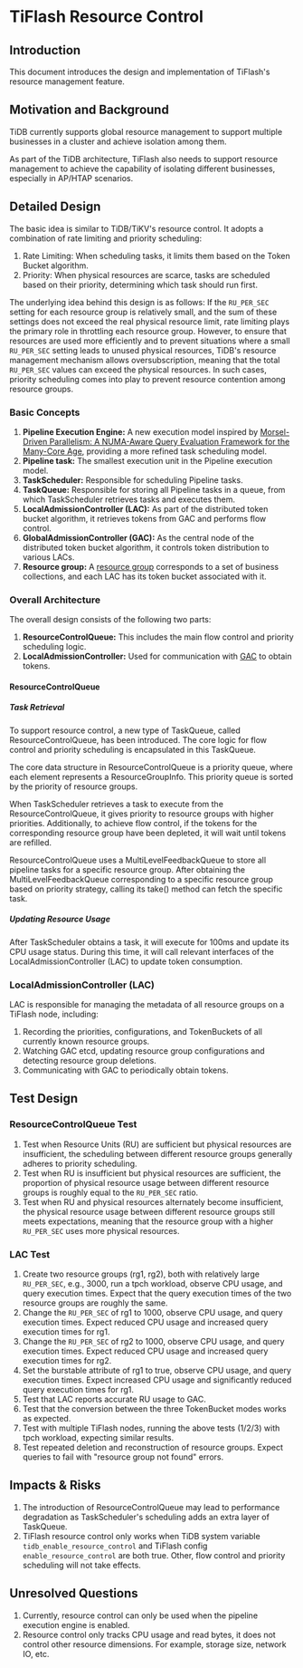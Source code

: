 # TiFlash Resource Control
## Introduction
This document introduces the design and implementation of TiFlash's resource management feature.

## Motivation and Background
TiDB currently supports global resource management to support multiple businesses in a cluster and achieve isolation among them.

As part of the TiDB architecture, TiFlash also needs to support resource management to achieve the capability of isolating different businesses, especially in AP/HTAP scenarios.

## Detailed Design
The basic idea is similar to TiDB/TiKV's resource control. It adopts a combination of rate limiting and priority scheduling:
1. Rate Limiting: When scheduling tasks, it limits them based on the Token Bucket algorithm.
2. Priority: When physical resources are scarce, tasks are scheduled based on their priority, determining which task should run first.

The underlying idea behind this design is as follows: If the `RU_PER_SEC` setting for each resource group is relatively small, and the sum of these settings does not exceed the real physical resource limit, rate limiting plays the primary role in throttling each resource group. However, to ensure that resources are used more efficiently and to prevent situations where a small `RU_PER_SEC` setting leads to unused physical resources, TiDB's resource management mechanism allows oversubscription, meaning that the total `RU_PER_SEC` values can exceed the physical resources. In such cases, priority scheduling comes into play to prevent resource contention among resource groups.

### Basic Concepts
1. **Pipeline Execution Engine:** A new execution model inspired by [Morsel-Driven Parallelism: A NUMA-Aware Query Evaluation Framework for the Many-Core Age](https://dl.acm.org/doi/10.1145/2588555.2610507), providing a more refined task scheduling model.
2. **Pipeline task:** The smallest execution unit in the Pipeline execution model.
3. **TaskScheduler:** Responsible for scheduling Pipeline tasks.
4. **TaskQueue:** Responsible for storing all Pipeline tasks in a queue, from which TaskScheduler retrieves tasks and executes them.
5. **LocalAdmissionController (LAC):** As part of the distributed token bucket algorithm, it retrieves tokens from GAC and performs flow control.
6. **GlobalAdmissionController (GAC):** As the central node of the distributed token bucket algorithm, it controls token distribution to various LACs.
7. **Resource group:** A [resource group](https://github.com/pingcap/tidb/blob/master/docs/design/2022-11-25-global-resource-control.md#detailed-design) corresponds to a set of business collections, and each LAC has its token bucket associated with it.

### Overall Architecture
The overall design consists of the following two parts:

1. **ResourceControlQueue:** This includes the main flow control and priority scheduling logic.
2. **LocalAdmissionController:** Used for communication with [GAC](https://github.com/pingcap/tidb/blob/master/docs/design/2022-11-25-global-resource-control.md#global-quota-control--global-admission-control) to obtain tokens.

#### ResourceControlQueue
##### Task Retrieval
To support resource control, a new type of TaskQueue, called ResourceControlQueue, has been introduced. The core logic for flow control and priority scheduling is encapsulated in this TaskQueue.

The core data structure in ResourceControlQueue is a priority queue, where each element represents a ResourceGroupInfo. This priority queue is sorted by the priority of resource groups.

When TaskScheduler retrieves a task to execute from the ResourceControlQueue, it gives priority to resource groups with higher priorities. Additionally, to achieve flow control, if the tokens for the corresponding resource group have been depleted, it will wait until tokens are refilled.

ResourceControlQueue uses a MultiLevelFeedbackQueue to store all pipeline tasks for a specific resource group. After obtaining the MultiLevelFeedbackQueue corresponding to a specific resource group based on priority strategy, calling its take() method can fetch the specific task.

##### Updating Resource Usage
After TaskScheduler obtains a task, it will execute for 100ms and update its CPU usage status. During this time, it will call relevant interfaces of the LocalAdmissionController (LAC) to update token consumption.

### LocalAdmissionController (LAC)
LAC is responsible for managing the metadata of all resource groups on a TiFlash node, including:
1. Recording the priorities, configurations, and TokenBuckets of all currently known resource groups.
2. Watching GAC etcd, updating resource group configurations and detecting resource group deletions.
3. Communicating with GAC to periodically obtain tokens.

## Test Design
### ResourceControlQueue Test
1. Test when Resource Units (RU) are sufficient but physical resources are insufficient, the scheduling between different resource groups generally adheres to priority scheduling.
2. Test when RU is insufficient but physical resources are sufficient, the proportion of physical resource usage between different resource groups is roughly equal to the `RU_PER_SEC` ratio.
3. Test when RU and physical resources alternately become insufficient, the physical resource usage between different resource groups still meets expectations, meaning that the resource group with a higher `RU_PER_SEC` uses more physical resources.

### LAC Test
1. Create two resource groups (rg1, rg2), both with relatively large `RU_PER_SEC`, e.g., 3000, run a tpch workload, observe CPU usage, and query execution times. Expect that the query execution times of the two resource groups are roughly the same.
2. Change the `RU_PER_SEC` of rg1 to 1000, observe CPU usage, and query execution times. Expect reduced CPU usage and increased query execution times for rg1.
3. Change the `RU_PER_SEC` of rg2 to 1000, observe CPU usage, and query execution times. Expect reduced CPU usage and increased query execution times for rg2.
4. Set the burstable attribute of rg1 to true, observe CPU usage, and query execution times. Expect increased CPU usage and significantly reduced query execution times for rg1.
5. Test that LAC reports accurate RU usage to GAC.
6. Test that the conversion between the three TokenBucket modes works as expected.
7. Test with multiple TiFlash nodes, running the above tests (1/2/3) with tpch workload, expecting similar results.
8. Test repeated deletion and reconstruction of resource groups. Expect queries to fail with "resource group not found" errors.

## Impacts & Risks
1. The introduction of ResourceControlQueue may lead to performance degradation as TaskScheduler's scheduling adds an extra layer of TaskQueue.
2. TiFlash resource control only works when TiDB system variable `tidb_enable_resource_control` and TiFlash config `enable_resource_control` are both true. Other, flow control and priority scheduling will not take effects.

## Unresolved Questions
1. Currently, resource control can only be used when the pipeline execution engine is enabled.
2. Resource control only tracks CPU usage and read bytes, it does not control other resource dimensions. For example, storage size, network IO, etc.
